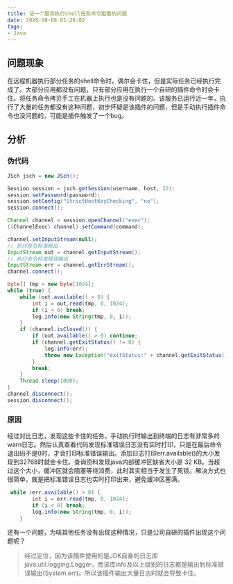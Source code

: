 ```yaml
---
title: 记一个服务执行shell任务命令阻塞的问题
date: 2020-08-08 01:28:02
tags:
- Java
---
```


## 问题现象

在远程机器执行部分任务的shell命令时，偶尔会卡住，但是实际任务已经执行完成了。大部分应用都没有问题，只有部分应用在执行一个自研的插件命令时会卡住。将任务命令拷贝手工在机器上执行也是没有问题的。该服务已运行近一年，执行了大量的任务都没有这种问题，初步怀疑是该插件的问题，但是手动执行插件命令也没问题的，可能是插件触发了一个bug。

## 分析

### 伪代码

```java
JSch jsch = new JSch();

Session session = jsch.getSession(username, host, 22);
session.setPassword(password);
session.setConfig("StrictHostKeyChecking", "no");
session.connect();

Channel channel = session.openChannel("exec");
((ChannelExec) channel).setCommand(command);

channel.setInputStream(null);
// 执行命令标准输出
InputStream out = channel.getInputStream();
// 执行命令标准错误输出
InputStream err = channel.getErrStream();
channel.connect();

byte[] tmp = new byte[1024];
while (true) {
    while (out.available() > 0) {
        int i = out.read(tmp, 0, 1024);
        if (i < 0) break;
        log.info(new String(tmp, 0, i));
    }
    if (channel.isClosed()) {
        if (out.available() > 0) continue;
        if (channel.getExitStatus() != 0) {
            log.info(err);
            throw new Exception("exitStatus:" + channel.getExitStatus());
        }
        break;
    }
    Thread.sleep(1000);
}
channel.disconnect();
session.disconnect();
```

### 原因

经过对比日志，发现这些卡住的任务，手动执行时输出到终端的日志有非常多的warn日志。然后认真查看代码发现标准错误日志没有实时打印，只是在最后命令退出码不是0时，才会打印标准错误输出。添加日志打印err.available()的大小发现到32768时就会卡住。查询资料发现java内部缓冲区缺省大小是 32 KB。当超过这个大小，缓冲区就会阻塞等待消费，此时其实相当于发生了死锁。解决方式也很简单，就是把标准错误日志也实时打印出来，避免缓冲区塞满。

```java
 while (err.available() > 0) {
        int i = err.read(tmp, 0, 1024);
        if (i < 0) break;
        log.info(new String(tmp, 0, i));
    }
```

还有一个问题，为啥其他任务没有出现这种情况，只是公司自研的插件出现这个问题呢？

> 经过定位，因为该插件使用的是JDK自身的日志库java.util.logging.Logger，而该库info及以上级别的日志都是输出到标准错误输出(System.err)。所以该插件输出大量日志时就会导致卡住。

